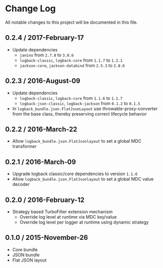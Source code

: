 # Change Log
All notable changes to this project will be documented in this file.


## 0.2.4 / 2017-February-17

- Update dependencies
  - `janino` from `2.7.8` to `3.0.6`
  - `logback-classic`, `logback-core` from `1.1.7` to `1.2.1`
  - `jackson-core`, `jackson-databind` from `2.5.3` to `2.8.6`


## 0.2.3 / 2016-August-09

- Update dependencies
  - `logback-classic`, `logback-core` from `1.1.6` to `1.1.7`
  - `logback-json-classic`, `logback-jackson` from `0.1.2` to `0.1.5`
- In `logback_bundle.json.FlatJsonLayout` use throwable-proxy-converter from
  the base class, thereby preserving correct lifecycle behavior


## 0.2.2 / 2016-March-22

- Allow `logback_bundle.json.FlatJsonlayout` to set a global MDC transformer


## 0.2.1 / 2016-March-09

- Upgrade logback classic/core dependencies to version `1.1.6`
- Allow `logback_bundle.json.FlatJsonlayout` to set a global MDC value decoder


## 0.2.0 / 2016-February-12

- Strategy based TurboFilter extension mechanism
  - Override log level at runtime via MDC key/value
  - Override log level per logger at runtime using dynamic strategy


## 0.1.0 / 2015-November-26

- Core bundle
- JSON bundle
- Flat JSON layout

